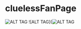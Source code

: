 # cluelessFanPage
![ALT TAG](https://user-images.githubusercontent.com/25781788/32375818-6338fda2-c079-11e7-8b6f-08a9eb73d1d4.png)
![ALT TAG](![ALT TAG](https://user-images.githubusercontent.com/25781788/32375840-77730b28-c079-11e7-863a-519fe7578102.png)
